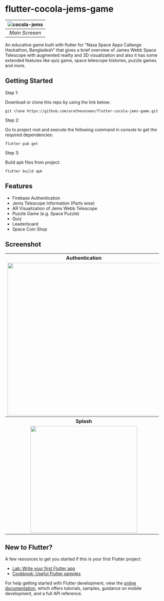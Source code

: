 #  flutter-cocola-jems-game


 ![cocola-jems](https://github.com/aratheunseen/flutter-cocola-jems-game/assets/62181222/26eeb1b1-3390-4a68-b209-967058c77cfe) | 
|:--:| 
| *Main Screeen* |

An educative game built with flutter for "Nasa Space Apps Callange Hackathon, Bangladesh" that gives a brief overview of James Webb Space Telescope with augmented reality and 3D visualization and also it has some extended features like quiz game, space telescope histories, puzzle games and more.

## Getting Started
Step 1:

Download or clone this repo by using the link below:

    git clone https://github.com/aratheunseen/flutter-cocola-jems-game.git

Step 2:

Go to project root and execute the following command in console to get the required dependencies:

    flutter pub get 

Step 3:

Build apk files from project:

    flutter build apk

## Features
   - Firebase Authentication
   - Jems Telescope Information (Parts wise)
   - AR Visualization of Jems Webb Telescope
   - Puzzle Game (e.g. Space Puzzle)
   - Quiz
   - Leaderboard
   - Space Coin Shop
    
## Screenshot

<table align="center">
  <tr>
    <th>Authentication</th>
    <th>Telescope Details</th>
    <th>Navigation</th>
    <th>About</th>
  </tr>
  <tr>
    <td><img src="https://github.com/Jackfrst/Cocola_Jems/assets/60434580/4796f31e-5493-4141-9065-d49b54702a1a" width="500"></td>
    <td><img src="https://github.com/Jackfrst/Cocola_Jems/assets/60434580/726f0159-98c7-4440-bd75-a8dea9ae2d81" width="500"></td>
    <td><img src="https://github.com/Jackfrst/Cocola_Jems/assets/60434580/25504e31-853d-4424-b626-613f71018024" width="500"></td>
    <td><img src="https://github.com/Jackfrst/Cocola_Jems/assets/60434580/cd8e8c32-427c-40be-83b0-03162debbdca" width="500"></td>
  </tr>
  <tr>
    <th>Splash</th>
    <th>Game Screen</th>
    <th>NASA Live</th>
    <th>Quiz Screen</th>
  </tr>
  <tr align="center">
    <td><img src="https://github.com/Jackfrst/Cocola_Jems/assets/60434580/3993c3b2-acad-4974-8864-4b837ade3a38" width="350"></td>
    <td><img src="https://github.com/Jackfrst/Cocola_Jems/assets/60434580/c84e8b2e-6804-4a79-90ec-2a01a4edb507" width="350"></td>
    <td><img src="https://github.com/Jackfrst/Cocola_Jems/assets/60434580/9d522205-aaf3-4a9b-a69f-6fb49aeca749" width="350"></td>
    <td><img src="https://github.com/Jackfrst/Cocola_Jems/assets/60434580/ea2c6745-dac4-4cbb-b4e1-61f5c271539f" width="350"></td>
  </tr>
</table>

## New to Flutter?

A few resources to get you started if this is your first Flutter project:

- [Lab: Write your first Flutter app](https://docs.flutter.dev/get-started/codelab)
- [Cookbook: Useful Flutter samples](https://docs.flutter.dev/cookbook)

For help getting started with Flutter development, view the
[online documentation](https://docs.flutter.dev/), which offers tutorials,
samples, guidance on mobile development, and a full API reference.
